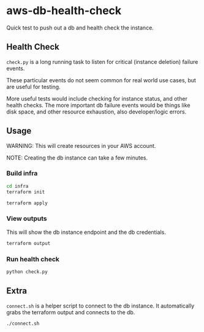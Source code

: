 # aws-db-health-check

Quick test to push out a db and health check the instance. 

## Health Check

`check.py` is a long running task to listen for critical (instance deletion) failure events.

These particular events do not seem common for real world use cases, but are useful for testing.

More useful tests would include checking for instance status, and other health checks. The more important db failure events would be things like disk space, and other resource exhaustion, also developer/logic errors.

## Usage

WARNING: This will create resources in your AWS account.

NOTE: Creating the db instance can take a few minutes.

### Build infra

```bash
cd infra
terraform init

terraform apply
```

### View outputs

This will show the db instance endpoint and the db credentials.

```bash
terraform output
```

### Run health check

```bash
python check.py
```

## Extra

`connect.sh` is a helper script to connect to the db instance. It automatically grabs the terraform output and connects to the db.

```bash
./connect.sh
```